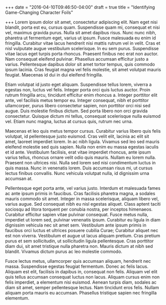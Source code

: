 +++
date = "2016-04-10T09:46:50-04:00"
draft = true
title = "Identifying Game-Changing Character Foils"

+++
Lorem ipsum dolor sit amet, consectetur adipiscing elit. Nam eget nisi blandit, porta est eu, cursus quam. Suspendisse quam mi, consequat et nisi vel, maximus gravida purus. Nulla sit amet dapibus risus. Nunc nunc nibh, pharetra ut fermentum eget, varius ut ipsum. Fusce malesuada eu enim id fringilla. Curabitur vitae lacus hendrerit nisi mattis rutrum vel in velit. Cras et nisl vulputate augue vestibulum scelerisque. In eu sem purus. Suspendisse vitae lacus eget turpis porta rhoncus. Praesent finibus nec erat non auctor. Nam consequat eleifend pulvinar. Phasellus accumsan efficitur justo a varius. Pellentesque dapibus dolor sit amet tortor tempus, quis commodo ipsum lacinia. Cras feugiat magna vel felis molestie, sit amet volutpat mauris feugiat. Maecenas id dui in dui eleifend fringilla.

Etiam volutpat id justo eget aliquam. Suspendisse tellus lorem, viverra a egestas non, luctus vel felis. Integer porta orci quis luctus auctor. Proin rutrum fringilla arcu, tincidunt efficitur enim rhoncus a. Integer porttitor elit ante, vel facilisis metus tempor eu. Integer consequat, nibh et porttitor ullamcorper, purus libero consectetur sapien, non porttitor orci nisi sed augue. Duis molestie finibus dictum. Sed porta libero non orci gravida consectetur. Quisque dictum mi tellus, consequat scelerisque nulla euismod vel. Etiam nunc magna, luctus at cursus quis, rutrum nec urna.

Maecenas et leo quis metus tempor cursus. Curabitur varius libero quis felis volutpat, id pellentesque justo euismod. Cras velit elit, lacinia ac elit sit amet, laoreet imperdiet lorem. In ac nibh ligula. Vivamus sed leo sed mauris eleifend molestie sed quis sapien. Nulla non enim eu massa egestas iaculis et id ante. Vestibulum facilisis, erat vitae imperdiet rhoncus, ante ipsum varius tellus, rhoncus ornare velit odio quis mauris. Nullam eu lorem nulla. Praesent non ultrices nisi. Nulla sed lorem sed nisi condimentum luctus in quis massa. Nunc in venenatis lorem. Duis accumsan risus mi, ut cursus lectus finibus convallis. Nunc vehicula volutpat nulla, id dignissim urna accumsan at.

Pellentesque eget porta ante, vel varius justo. Interdum et malesuada fames ac ante ipsum primis in faucibus. Cras facilisis pharetra magna, a sodales mauris commodo sit amet. Integer in massa scelerisque, aliquam libero vel, varius augue. Sed consequat nibh eu nisl egestas aliquet. Class aptent taciti sociosqu ad litora torquent per conubia nostra, per inceptos himenaeos. Curabitur efficitur sapien vitae pulvinar consequat. Fusce metus nulla, imperdiet ut lorem sed, pulvinar venenatis ipsum. Curabitur eu ligula in diam dignissim vehicula nec sit amet sem. Vestibulum ante ipsum primis in faucibus orci luctus et ultrices posuere cubilia Curae; Curabitur aliquet nec est non viverra. Vestibulum et augue ut lacus aliquam pretium. Cras pretium purus et sem sollicitudin, ut sollicitudin ligula pellentesque. Cras porttitor diam dui, sit amet tristique nulla pharetra non. Mauris dictum at nibh sed blandit. Vivamus dictum purus ac leo molestie commodo.

Fusce lectus metus, ullamcorper quis accumsan aliquam, hendrerit nec massa. Suspendisse egestas feugiat fermentum. Donec ac felis lacus. Aliquam est elit, facilisis in dapibus in, consequat non felis. Aliquam vel elit quis tellus accumsan consequat luctus non lacus. Aliquam cursus enim non felis imperdiet, a elementum nisi euismod. Aenean turpis diam, sodales ac diam sit amet, semper pellentesque lectus. Nam tincidunt eros felis. Nullam aliquam porta mauris eu accumsan. Phasellus tristique sapien nec fringilla elementum.
